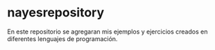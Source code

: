 # nayesrepository
En este repositorio se agregaran mis ejemplos y ejercicios creados en diferentes lenguajes de programación.
